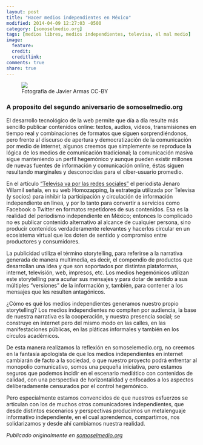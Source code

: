 ```yaml
---
layout: post
title: "Hacer medios independientes en México"
modified: 2014-04-09 12:27:03 -0500
category: [somoselmedio.org]
tags: [medios libres, medios independientes, televisa, el mal medio]
image:
  feature: 
  credit: 
  creditlink: 
comments: true 
share: true
---
```




<figure>
    <img src="http://www.somoselmedio.org/sites/default/files/styles/front/public/main/blogposts/javieremot.jpg?itok=viqBMgJa">
    <figcaption>Fotografía de Javier Armas CC-BY</figcaption>
</figure>

### A proposito del segundo aniversario de somoselmedio.org

El desarrollo tecnológico de la web permite que día a día resulte más sencillo publicar contenidos online: textos, audios, videos, transmisiones en tiempo real y combinaciones de formatos que siguen sorprendiéndonos, pero frente al discurso de apertura y democratización de la comunicación por medio de internet, algunos creemos que simplemente se reproduce la lógica de los medios de comunicación tradicional; la comunicación masiva sigue manteniendo un perfil hegemónico y aunque pueden existir millones de nuevas fuentes de información y comunicación online, éstas siguen resultando marginales y desconocidas para el ciber-usuario promedio.

En el artículo [“Televisa va por las redes sociales”](http://homozapping.com.mx/2014/02/televisa-va-por-las-redes-sociales/) el periodista Jenaro Villamil señala, en su web Homozapping, la estrategia utilizada por Televisa (y socios) para inhibir la participación y circulación de información independiente en linea, y por lo tanto para convertir a servicios como Facebook o Twitter en formatos repetidores de sus contenidos. Esa es la realidad del periodismo independiente en México; entonces lo complicado no es publicar contenido alternativo al alcance de cualquier persona, sino producir contenidos verdaderamente relevantes y hacerlos circular en un ecosistema virtual que los doten de sentido y compromiso entre productores y consumidores.

La publicidad utiliza el término storytelling, para referirse a la narrativa generada de manera multimedia, es decir, el compendio de productos que desarrollan una idea y que son soportados por distintas plataformas, internet, televisión, web, impresos, etc. Los medios hegemónicos utilizan este storytelling para acuñar sus mensajes y para dotar de sentido a sus múltiples “versiones” de la información y, también, para contener a los mensajes que les resulten antagónicos.

¿Cómo es qué los medios independientes generamos nuestro propio storytelling? Los medios independientes no compiten por audiencia, la base de nuestra narrativa es la cooperación, y nuestra presencia social; se construye en internet pero del mismo modo en las calles, en las manifestaciones públicas, en las pláticas informales y también en los círculos académicos.

De esta manera realizamos la reflexión en somoselemedio.org, no creemos en la fantasía apologista de que los medios independientes en internet cambiarán de facto a la sociedad, o que nuestro proyecto podrá enfrentar al monopolio comunicativo, somos una pequeña iniciativa, pero estamos seguros que podemos incidir en el escenario mediático con contenidos de calidad, con una perspectiva de horizontalidad y enfocados a los aspectos deliberadamente censurados por el control hegemónico.

Pero especialmente estamos convencidos de que nuestros esfuerzos se articulan con los de muchos otros comunicadores independientes, que desde distintos escenarios y perspectivas producimos un metalenguaje informativo independiente, en el cual aprendemos, compartimos, nos solidarizamos y desde ahí cambiamos nuestra realidad.

*Publicado originalmente en [somoselmedio.org](http://www.somoselmedio.org/)*